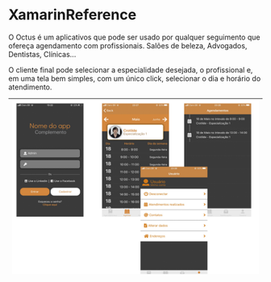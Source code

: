 # XamarinReference
O Octus é um aplicativos que pode ser usado por qualquer seguimento que ofereça agendamento com profissionais. Salões de beleza, Advogados, Dentistas, Clínicas...

O cliente final pode selecionar a especialidade desejada, o profissional e, em uma tela bem simples, com um único click, selecionar o dia e horário do atendimento.

| ![Image](Imagens/Telas.png) |
| :--: | 
